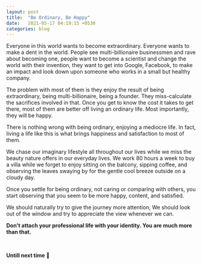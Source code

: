 ```yaml
---
layout: post
title:  "Be Ordinary, Be Happy"
date:   2021-05-17 04:19:15 +0530
categories: blog
---
```


Everyone in this world wants to become extraordinary. Everyone wants to make a dent in the world. People see multi-billionaire businessmen and rave about becoming one, people want to become a scientist and change the world with their invention, they want to get into Google, Facebook, to make an impact and look down upon someone who works in a small but healthy company.

The problem with most of them is they enjoy the result of being extraordinary, being multi-billionaire, being a founder. They miss-calculate the sacrifices involved in that. Once you get to know the cost it takes to get there, most of them are better off living an ordinary life. Most importantly, they will be happy.

There is nothing wrong with being ordinary, enjoying a mediocre life. In fact, living a life like this is what brings happiness and satisfaction to most of them.

We chase our imaginary lifestyle all throughout our lives while we miss the beauty nature offers in our everyday lives. We work 80 hours a week to buy a villa while we forget to enjoy sitting on the balcony, sipping coffee, and observing the leaves swaying by for the gentle cool breeze outside on a cloudy day.

Once you settle for being ordinary, not caring or comparing with others, you start observing that you seem to be more happy, content, and satisfied. 

We should naturally try to give the journey more attention, We should look out of the window and try to appreciate the view whenever we can.

**Don't attach your professional life with your identity. You are much more than that.**

<br/>

**Untill next time 👋**
